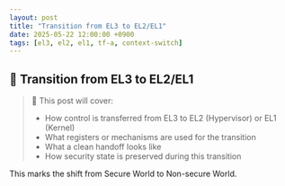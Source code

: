 ```yaml
---
layout: post
title: "Transition from EL3 to EL2/EL1"
date: 2025-05-22 12:00:00 +0900
tags: [el3, el2, el1, tf-a, context-switch]
---
```


## 🔁 Transition from EL3 to EL2/EL1

> 📝 This post will cover:
>
> - How control is transferred from EL3 to EL2 (Hypervisor) or EL1 (Kernel)  
> - What registers or mechanisms are used for the transition  
> - What a clean handoff looks like  
> - How security state is preserved during this transition

This marks the shift from Secure World to Non-secure World.
